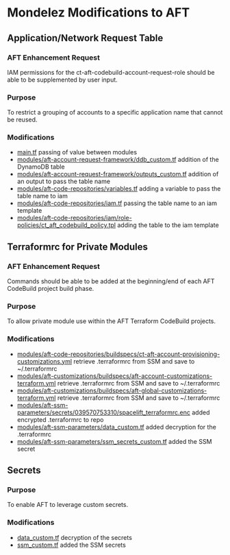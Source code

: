 # Mondelez Modifications to AFT
## Application/Network Request Table
### AFT Enhancement Request
IAM permissions for the ct-aft-codebuild-account-request-role should be able to be supplemented by user input.
### Purpose
To restrict a grouping of accounts to a specific application name that cannot be reused.
### Modifications
- [main.tf](main.tf) passing of value between modules
- [modules/aft-account-request-framework/ddb_custom.tf](modules/aft-account-request-framework/ddb_custom.tf) addition of the DynamoDB table
- [modules/aft-account-request-framework/outputs_custom.tf](modules/aft-account-request-framework/outputs_custom.tf) addition of an output to pass the table name
- [modules/aft-code-repositories/variables.tf](modules/aft-code-repositories/variables.tf) adding a variable to pass the table name to iam
- [modules/aft-code-repositories/iam.tf](modules/aft-code-repositories/iam.tf) passing the table name to an iam template
- [modules/aft-code-repositories/iam/role-policies/ct_aft_codebuild_policy.tpl](modules/aft-code-repositories/iam/role-policies/ct_aft_codebuild_policy.tpl) adding the table to the iam template
## Terraformrc for Private Modules
### AFT Enhancement Request
Commands should be able to be added at the beginning/end of each AFT CodeBuild project build phase.
### Purpose
To allow private module use within the AFT Terraform CodeBuild projects.
### Modifications
- [modules/aft-code-repositories/buildspecs/ct-aft-account-provisioning-customizations.yml](modules/aft-code-repositories/buildspecs/ct-aft-account-provisioning-customizations.yml) retrieve .terraformrc from SSM and save to ~/.terraformrc
- [modules/aft-customizations/buildspecs/aft-account-customizations-terraform.yml](modules/aft-customizations/buildspecs/aft-account-customizations-terraform.yml) retrieve .terraformrc from SSM and save to ~/.terraformrc
- [modules/aft-customizations/buildspecs/aft-global-customizations-terraform.yml](modules/aft-customizations/buildspecs/aft-global-customizations-terraform.yml) retrieve .terraformrc from SSM and save to ~/.terraformrc
- [modules/aft-ssm-parameters/secrets/039570753310/spacelift_terraformrc.enc](modules/aft-ssm-parameters/secrets/039570753310/spacelift_terraformrc.enc) added encrypted .terraformrc to repo
- [modules/aft-ssm-parameters/data_custom.tf](modules/aft-ssm-parameters/data.tf) added decryption for the .terraformrc
- [modules/aft-ssm-parameters/ssm_secrets_custom.tf](modules/aft-ssm-parameters/ssm_secrets.tf) added the SSM secret

## Secrets
### Purpose
To enable AFT to leverage custom secrets.
### Modifications
- [data_custom.tf](data.tf) decryption of the secrets
- [ssm_custom.tf](ssm_custom.tf) added the SSM secrets
